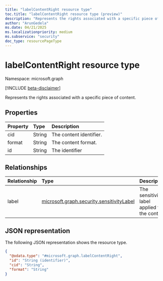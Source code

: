```yaml
---
title: "labelContentRight resource type"
toc.title: "labelContentRight resource type (preview)"
description: "Represents the rights associated with a specific piece of content."
author: "ArunGedela"
ms.date: 04/21/2025
ms.localizationpriority: medium
ms.subservice: "security"
doc_type: resourcePageType
---
```


# labelContentRight resource type

Namespace: microsoft.graph

[!INCLUDE [beta-disclaimer](../../includes/beta-disclaimer.md)]

Represents the rights associated with a specific piece of content.

## Properties

|Property|Type|Description|
|:---|:---|:---|
|cid|String|The content identifier.|
|format|String|The content format.|
|id|String|The identifier|

## Relationships

|Relationship|Type|Description|
|:---|:---|:---|
|label|[microsoft.graph.security.sensitivityLabel](../resources/security-sensitivitylabel.md)|The sensitivity label applied to the content.|

## JSON representation

The following JSON representation shows the resource type.
<!-- {
  "blockType": "resource",
  "keyProperty": "id",
  "@odata.type": "microsoft.graph.labelContentRight",
  "baseType": "microsoft.graph.entity",
  "openType": false
}
-->
``` json
{
  "@odata.type": "#microsoft.graph.labelContentRight",
  "id": "String (identifier)",
  "cid": "String",
  "format": "String"
}
```
